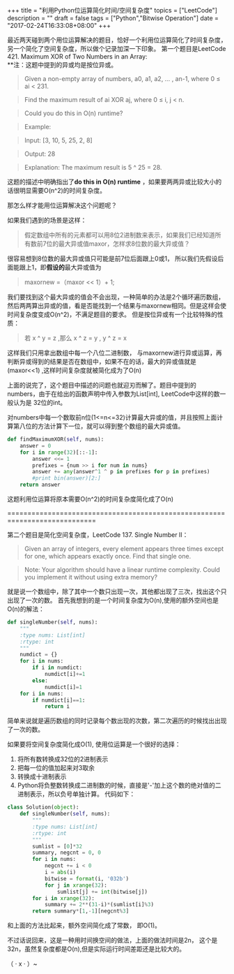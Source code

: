 +++
title = "利用Python位运算简化时间/空间复杂度"
topics = ["LeetCode"]
description = ""
draft = false
tags = ["Python","Bitwise Operation"]
date = "2017-02-24T16:33:08+08:00"
+++

最近两天碰到两个用位运算解决的题目，恰好一个利用位运算简化了时间复杂度，另一个简化了空间复杂度，所以做个记录加深一下印象。
第一个题目是LeetCode 421. Maximum XOR of Two Numbers in an Array:  
**注：这题中提到的异或均是按位异或。
> Given a non-empty array of numbers, a0, a1, a2, … , an-1, where 0 ≤ ai < 231.

> Find the maximum result of ai XOR aj, where 0 ≤ i, j < n.

> Could you do this in O(n) runtime?

> Example:

> Input: [3, 10, 5, 25, 2, 8]

> Output: 28

> Explanation: The maximum result is 5 ^ 25 = 28.

这题的描述中明确指出了**do this in O(n) runtime** ，如果要两两异或比较大小的话很明显需要O(n^2)的时间复杂度。

那怎么样才能用位运算解决这个问题呢？

如果我们遇到的场景是这样：

> 假定数组中所有的元素都可以用8位2进制数来表示，如果我们已经知道所有数前7位的最大异或值maxor，怎样求8位数的最大异或值？

很容易想到8位数的最大异或值只可能是前7位后面跟上0或1， 所以我们先假设后面能跟上1，即**假设的**最大异或值为
 
> maxornew =（maxor << 1）+ 1;

我们要找到这个最大异或的值会不会出现，一种简单的办法是2个循环遍历数组，然后两两算出异或的值，看是否能找到一个结果与maxornew相同。但是这样会使时间复杂度变成O(n^2)，不满足题目的要求。
但是按位异或有一个比较特殊的性质：

> 若 x ^ y = z ,那么 x ^ z = y , y ^ z = x

这样我们只用拿出数组中每一个八位二进制数， 与maxornew进行异或运算，再判断异或得到的结果是否在数组中，如果不在的话，最大的异或值就是(maxor<<1) ,这样时间复杂度就被简化成为了O(n)

上面的说完了，这个题目中描述的问题也就迎刃而解了。题目中提到的numbers，由于在给出的函数声明中传入参数为List[int], LeetCode中这样的数一般认为是 32位的int。

对numbers中每一个数取前n位(1<=n<=32)计算最大异或的值，并且按照上面计算第八位的方法计算下一位，就可以得到整个数组的最大异或值。

```python
def findMaximumXOR(self, nums):
    answer = 0
    for i in range(32)[::-1]:
        answer <<= 1
        prefixes = {num >> i for num in nums}
        answer += any(answer^1 ^ p in prefixes for p in prefixes)
        #print bin(answer)[2:]
    return answer
```
这题利用位运算将原本需要O(n^2)的时间复杂度简化成了O(n)

============================================================================

第二个题目是简化空间复杂度，LeetCode 137. Single Number II：

> Given an array of integers, every element appears three times except for one, which appears exactly once. Find that single one.

> Note:
> Your algorithm should have a linear runtime complexity. Could you implement it without using extra memory? 

就是说一个数组中，除了其中一个数只出现一次，其他都出现了三次，找出这个只出现了一次的数。
首先我想到的是一个时间复杂度为O(n),使用的额外空间也是O(n)的解法：

```python
def singleNumber(self, nums):
    """
    :type nums: List[int]
    :rtype: int
    """
    numdict = {}
    for i in nums:
        if i in numdict:
            numdict[i]+=1
        else:
            numdict[i]=1
    for i in nums:
        if numdict[i]==1:
            return i
```
简单来说就是遍历数组的同时记录每个数出现的次数，第二次遍历的时候找出出现了一次的数。

如果要将空间复杂度简化成O(1), 使用位运算是一个很好的选择：
1. 将所有数转换成32位的2进制表示
2. 把每一位的值加起来对3取余
3. 转换成十进制表示
4. Python将负整数转换成二进制数的时候，直接是'-'加上这个数的绝对值的二进制表示，所以负号单独计算。
代码如下：

```python
class Solution(object):
    def singleNumber(self, nums):
        """
        :type nums: List[int]
        :rtype: int
        """
        sumlist = [0]*32
        summary, negcnt = 0, 0
        for i in nums:
            negcnt += i < 0
            i = abs(i)
            bitwise = format(i, '032b')
            for j in xrange(32):
                sumlist[j] += int(bitwise[j])
        for i in xrange(32):
            summary += 2**(31-i)*(sumlist[i]%3)
        return summary*[1,-1][negcnt%3]
```

和上面的方法比起来，额外空间简化成了常数， 即O(1)。

不过话说回来，这是一种用时间换空间的做法，上面的做法时间是2n， 这个是32n，虽然复杂度都是O(n),但是实际运行时间差距还是比较大的。


（ · x · ）~